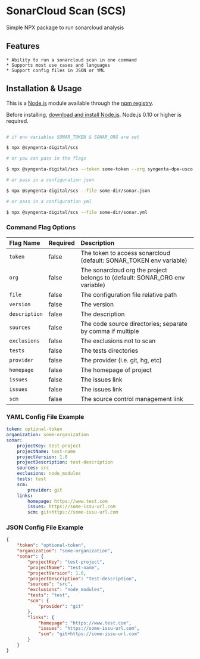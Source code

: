 # SonarCloud Scan (SCS)
Simple NPX package to run sonarcloud analysis

## Features

    * Ability to run a sonarcloud scan in one command
    * Supports most use cases and languages
    * Support config files in JSON or YML

## Installation & Usage

This is a [Node.js](https://nodejs.org/en/) module available through the
[npm registry](https://www.npmjs.com/).

Before installing, [download and install Node.js](https://nodejs.org/en/download/).
Node.js 0.10 or higher is required.

```bash

# if env variables SONAR_TOKEN & SONAR_ORG are set

$ npx @syngenta-digital/scs

# or you can pass in the flags

$ npx @syngenta-digital/scs --token some-token --org syngenta-dpe-usco --key some-project --name some-project

# or pass in a configuration json

$ npx @syngenta-digital/scs --file some-dir/sonar.json

# or pass in a configuration yml

$ npx @syngenta-digital/scs --file some-dir/sonar.yml
```

### Command Flag Options

Flag Name    | Required | Description
:----------- | :------- | :-----------
`token`      | false    | The token to access sonarcloud (default: SONAR_TOKEN env variable)
`org`        | false    | The sonarcloud org the project belongs to (default: SONAR_ORG env variable)
`file`       | false    | The configuration file relative path
`version`    | false    | The version
`description`| false    | The description
`sources`    | false    | The code source directories; separate by comma if multiple
`exclusions` | false    | The exclusions not to scan
`tests`      | false    | The tests directories
`provider`   | false    | The provider (i.e. git, hg, etc)
`homepage`   | false    | The homepage of project
`issues`     | false    | The issues link
`issues`     | false    | The issues link
`scm`        | false    | The source control management link

### YAML Config File Example

```yml
token: optional-token
organization: some-organization
sonar:
    projectKey: test-project
    projectName: test-name
    projectVersion: 1.0
    projectDescription: test-description
    sources: src
    exclusions: node_modules
    tests: test
    scm:
        provider: git
    links:
        homepage: https://www.test.com
        issues: https://some-issu-url.com
        scm: git+https://some-issu-url.com
```

### JSON Config File Example

```json
{
    "token": "optional-token",
    "organization": "some-organization",
    "sonar": {
        "projectKey": "test-project",
        "projectName": "test-name",
        "projectVersion": 1.0,
        "projectDescription": "test-description",
        "sources": "src",
        "exclusions": "node_modules",
        "tests": "test",
        "scm": {
            "provider": "git"
        },
        "links": {
            "homepage": "https://www.test.com",
            "issues": "https://some-issu-url.com",
            "scm": "git+https://some-issu-url.com"
        }
    }
}
```
